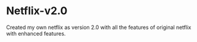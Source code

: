 # Netflix-v2.0
Created my own netflix as version 2.0 with all the features of original netflix with enhanced features.
